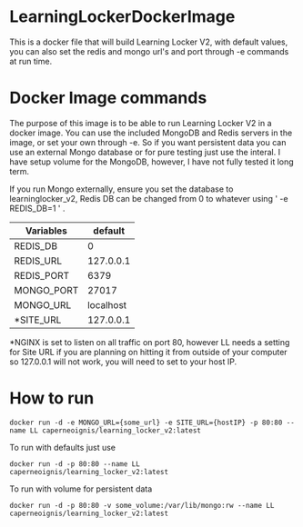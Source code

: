 # LearningLockerDockerImage
This is a docker file that will build Learning Locker V2, with default values, you can also set the redis and mongo url's and port through -e commands at run time. 


# Docker Image commands

The purpose of this image is to be able to run Learning Locker V2 in a docker image. You can use the included MongoDB and Redis servers in the image, or set your own through -e.
So if you want persistent data you can use an external Mongo database or for pure testing just use the interal. 
I have setup volume for the MongoDB, however, I have not fully tested it long term.

If you run Mongo externally, ensure you set the database to learninglocker_v2, Redis DB can be changed from 0 to whatever using ' -e REDIS_DB=1 ' . 

| Variables| default |
|----------|---------|
| REDIS_DB | 0 |
| REDIS_URL | 127.0.0.1 |
| REDIS_PORT | 6379 |
| MONGO_PORT | 27017 |
| MONGO_URL | localhost |
| *SITE_URL | 127.0.0.1 | 

*NGINX is set to listen on all traffic on port 80, however LL needs a setting for Site URL if you are planning on hitting it from outside of your computer so 127.0.0.1 will not work, you will need to set to your host IP. 

# How to run

````
docker run -d -e MONGO_URL={some_url} -e SITE_URL={hostIP} -p 80:80 --name LL caperneoignis/learning_locker_v2:latest
````

To run with defaults just use
````
docker run -d -p 80:80 --name LL caperneoignis/learning_locker_v2:latest
````

To run with volume for persistent data
````
docker run -d -p 80:80 -v some_volume:/var/lib/mongo:rw --name LL caperneoignis/learning_locker_v2:latest
````
